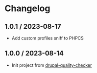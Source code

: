 # Changelog

## 1.0.1 / 2023-08-17
* Add custom profiles sniff to PHPCS

## 1.0.0 / 2023-08-14
* Init project from [drupal-quality-checker](https://github.com/johnatas-x/drupal-quality-checker)
